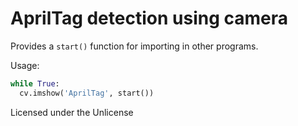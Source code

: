 # AprilTag detection using camera

Provides a `start()` function for importing in other programs.

Usage:
```py
while True:
  cv.imshow('AprilTag', start())
```

Licensed under the Unlicense

